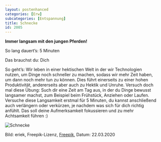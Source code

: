 ```yaml
---
layout: postenhanced
categories: [Erw]
subcategories: [Entspannung]
title: Schnecke
id: 2005
---
```

**Immer langsam mit den jungen Pferden!**

So lang dauert’s: 5 Minuten

Das brauchst du: Dich 

So geht’s: Wir leben in einer hektischen Welt in der wir Technologien nutzen, um Dinge noch schneller zu machen, sodass wir mehr Zeit haben, um dann noch mehr tun zu können. Dies führt einerseits zu einer hohen Produktivität, andererseits aber auch zu Hektik und Unruhe. Versuch doch mal diese Übung: Such dir eine Zeit am Tag aus, in der du Dinge bewusst langsamer machst, zum Beispiel beim Frühstück, Anziehen oder Laufen. Versuche diese Langsamkeit erstmal für 5 Minuten, du kannst anschließend auch verlängern oder verkürzen, je nachdem was sich für dich richtig anfühlt. Das soll deine Aufmerksamkeit fokussieren und zu mehr Achtsamkeit führen :)

![Schnecke](https://image.freepik.com/vektoren-kostenlos/niedliche-schnecken-cartoon-schnecken-tierschnecken-schnecke-kawaii_125446-38.jpg)

Bild: eriek, Freepik-Lizenz, [Freepik](https://de.freepik.com/vektoren-premium/niedliche-schnecken-cartoon-schnecken-tierschnecken-schnecke-kawaii_5510069.htm#page=1&query=schnecke&position=15), Datum: 22.03.2020
